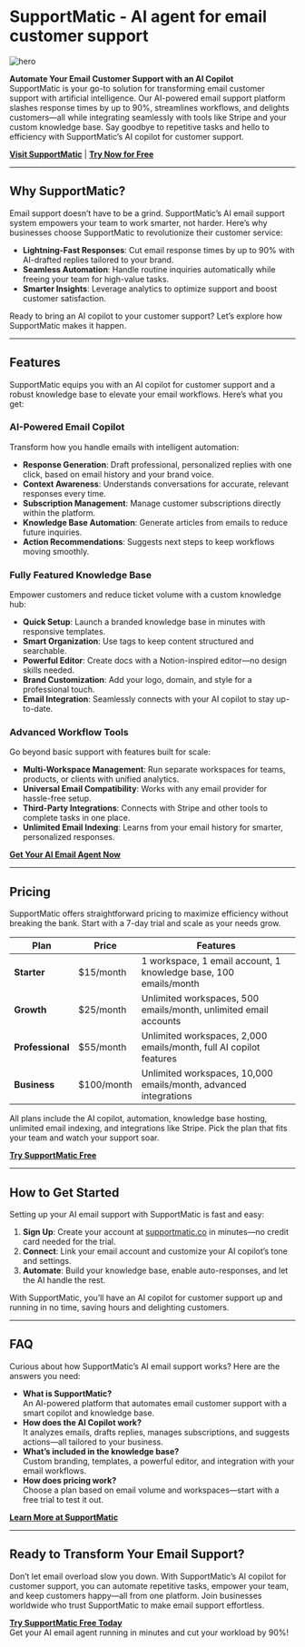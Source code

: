 # SupportMatic - AI agent for email customer support

![hero](https://github.com/user-attachments/assets/d407302a-755e-4b1d-9387-ad553fcee125)



**Automate Your Email Customer Support with an AI Copilot**  
SupportMatic is your go-to solution for transforming email customer support with artificial intelligence. Our AI-powered email support platform slashes response times by up to 90%, streamlines workflows, and delights customers—all while integrating seamlessly with tools like Stripe and your custom knowledge base. Say goodbye to repetitive tasks and hello to efficiency with SupportMatic’s AI copilot for customer support.

[**Visit SupportMatic**](https://supportmatic.co) | [**Try Now for Free**](https://supportmatic.co)

---

## Why SupportMatic?

Email support doesn’t have to be a grind. SupportMatic’s AI email support system empowers your team to work smarter, not harder. Here’s why businesses choose SupportMatic to revolutionize their customer service:

- **Lightning-Fast Responses**: Cut email response times by up to 90% with AI-drafted replies tailored to your brand.
- **Seamless Automation**: Handle routine inquiries automatically while freeing your team for high-value tasks.
- **Smarter Insights**: Leverage analytics to optimize support and boost customer satisfaction.

Ready to bring an AI copilot to your customer support? Let’s explore how SupportMatic makes it happen.

---

## Features

SupportMatic equips you with an AI copilot for customer support and a robust knowledge base to elevate your email workflows. Here’s what you get:

### AI-Powered Email Copilot
Transform how you handle emails with intelligent automation:
- **Response Generation**: Draft professional, personalized replies with one click, based on email history and your brand voice.
- **Context Awareness**: Understands conversations for accurate, relevant responses every time.
- **Subscription Management**: Manage customer subscriptions directly within the platform.
- **Knowledge Base Automation**: Generate articles from emails to reduce future inquiries.
- **Action Recommendations**: Suggests next steps to keep workflows moving smoothly.

### Fully Featured Knowledge Base
Empower customers and reduce ticket volume with a custom knowledge hub:
- **Quick Setup**: Launch a branded knowledge base in minutes with responsive templates.
- **Smart Organization**: Use tags to keep content structured and searchable.
- **Powerful Editor**: Create docs with a Notion-inspired editor—no design skills needed.
- **Brand Customization**: Add your logo, domain, and style for a professional touch.
- **Email Integration**: Seamlessly connects with your AI copilot to stay up-to-date.

### Advanced Workflow Tools
Go beyond basic support with features built for scale:
- **Multi-Workspace Management**: Run separate workspaces for teams, products, or clients with unified analytics.
- **Universal Email Compatibility**: Works with any email provider for hassle-free setup.
- **Third-Party Integrations**: Connects with Stripe and other tools to complete tasks in one place.
- **Unlimited Email Indexing**: Learns from your email history for smarter, personalized responses.

[**Get Your AI Email Agent Now**](https://supportmatic.co)

---

## Pricing

SupportMatic offers straightforward pricing to maximize efficiency without breaking the bank. Start with a 7-day trial and scale as your needs grow.

| Plan          | Price         | Features                                                                 |
|---------------|---------------|-------------------------------------------------------------------------|
| **Starter**   | $15/month     | 1 workspace, 1 email account, 1 knowledge base, 100 emails/month        |
| **Growth**    | $25/month     | Unlimited workspaces, 500 emails/month, unlimited email accounts        |
| **Professional** | $55/month  | Unlimited workspaces, 2,000 emails/month, full AI copilot features     |
| **Business**  | $100/month    | Unlimited workspaces, 10,000 emails/month, advanced integrations       |

All plans include the AI copilot, automation, knowledge base hosting, unlimited email indexing, and integrations like Stripe. Pick the plan that fits your team and watch your support soar.

[**Try SupportMatic Free**](https://supportmatic.co)

---

## How to Get Started

Setting up your AI email support with SupportMatic is fast and easy:

1. **Sign Up**: Create your account at [supportmatic.co](https://supportmatic.co) in minutes—no credit card needed for the trial.
2. **Connect**: Link your email account and customize your AI copilot’s tone and settings.
3. **Automate**: Build your knowledge base, enable auto-responses, and let the AI handle the rest.

With SupportMatic, you’ll have an AI copilot for customer support up and running in no time, saving hours and delighting customers.

---

## FAQ

Curious about how SupportMatic’s AI email support works? Here are the answers you need:

- **What is SupportMatic?**  
  An AI-powered platform that automates email customer support with a smart copilot and knowledge base.
- **How does the AI Copilot work?**  
  It analyzes emails, drafts replies, manages subscriptions, and suggests actions—all tailored to your business.
- **What’s included in the knowledge base?**  
  Custom branding, templates, a powerful editor, and integration with your email workflows.
- **How does pricing work?**  
  Choose a plan based on email volume and workspaces—start with a free trial to test it out.

[**Learn More at SupportMatic**](https://supportmatic.co)

---

## Ready to Transform Your Email Support?

Don’t let email overload slow you down. With SupportMatic’s AI copilot for customer support, you can automate repetitive tasks, empower your team, and keep customers happy—all from one platform. Join businesses worldwide who trust SupportMatic to make email support effortless.

[**Try SupportMatic Free Today**](https://supportmatic.co)  
Get your AI email agent running in minutes and cut your workload by 90%!
